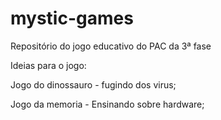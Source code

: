 # mystic-games
Repositório do jogo educativo do PAC da 3ª fase

Ideias para o jogo:

Jogo do dinossauro - fugindo dos virus;

Jogo da memoria - Ensinando sobre hardware;
